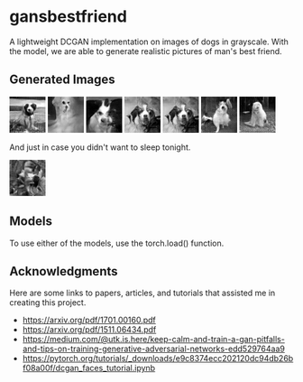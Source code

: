 # gansbestfriend

A lightweight DCGAN implementation on images of dogs in grayscale. With the model, we are able to generate realistic pictures of man's best friend.

## Generated Images
![alt text](https://raw.githubusercontent.com/jparcill/gansbestfriend/master/generated_images/e499_7.png)
![alt text](https://raw.githubusercontent.com/jparcill/gansbestfriend/master/generated_images/e361_3.png)
![alt text](https://raw.githubusercontent.com/jparcill/gansbestfriend/master/generated_images/e361_1.png)
![alt text](https://raw.githubusercontent.com/jparcill/gansbestfriend/master/generated_images/e353_2.png)
![alt text](https://raw.githubusercontent.com/jparcill/gansbestfriend/master/generated_images/e353_2.png)
![alt text](https://raw.githubusercontent.com/jparcill/gansbestfriend/master/generated_images/e325_8.png)
![alt text](https://raw.githubusercontent.com/jparcill/gansbestfriend/master/generated_images/e325_7.png)



And just in case you didn't want to sleep tonight.


![alt text](https://raw.githubusercontent.com/jparcill/gansbestfriend/master/generated_images/e302_9.png)


## Models
To use either of the models, use the torch.load() function.

## Acknowledgments
Here are some links to papers, articles, and tutorials that assisted me in creating this project.
* https://arxiv.org/pdf/1701.00160.pdf
* https://arxiv.org/pdf/1511.06434.pdf
* https://medium.com/@utk.is.here/keep-calm-and-train-a-gan-pitfalls-and-tips-on-training-generative-adversarial-networks-edd529764aa9
* https://pytorch.org/tutorials/_downloads/e9c8374ecc202120dc94db26bf08a00f/dcgan_faces_tutorial.ipynb
